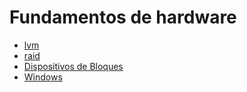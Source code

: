 # Fundamentos de hardware

* [lvm](lvm.md)
* [raid](raid.md)
* [Dispositivos de Bloques](Dipositivosdebloques.md)
* [Windows](Windows.md)
